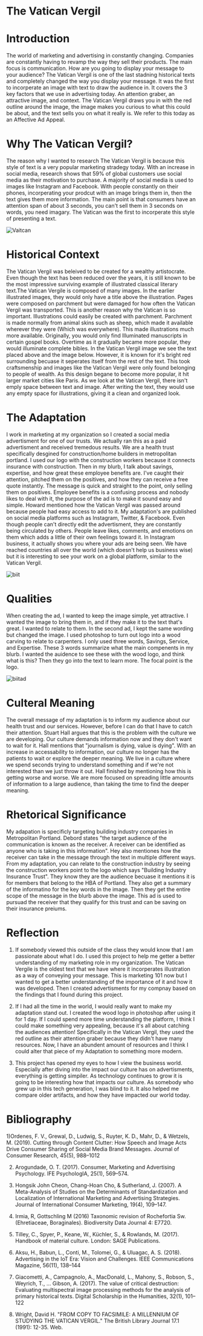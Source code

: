 # The Vatican Vergil
# Introduction
The world of marketing and advertising in constantly changing. Companies are constantly having to revamp the way they sell their products. The main focus is communication. How are you going to display your message to your audience? The Vatican Vergil is one of the last stadning historical texts and completely changed the way you display your message. It was the first to incorperate an image with text to draw the audience in. It covers the 3 key factors that we use in advertising today. An attention graber, an attractive image, and context. The Vatican Vergil draws you in with the red outline around the image, the image makes you curious to what this could be about, and the text sells you on what it really is. We refer to this today as an Affective Ad Appeal.

# Why The Vatican Vergil?
The reason why I wanted to research The Vatican Vergil is because this style of text is a very popular marketing stradegy today. With an increase in social media, research shows that 59% of global customers use social media as their motivation to purchase. A majority of social media is used to images like Instagram and Facebook. With people constantly on their phones, incorperating your prodcut with an image brings them in, then the text gives them more information. The main point is that consumers have an attention span of about 3 seconds, you can't sell them in 3 seconds on words, you need imagary. The Vatican was the first to incorperate this style of presenting a text. 

![Vaitcan](Vatican.png)

# Historical Context
The Vatican Vergil was beleived to be created for a wealthy artistocrate. Even though the text has been reduced over the years, it is still known to be the most impressive surviving example of illustrated classical literary text.The Vatican Vergile is composed of many images. In the earlier illustrated images, they would only have a title above the illustration. Pages were composed on parchment but were damaged for how often the Vatican Vergil was transported. This is another reason why the Vatican is so important. Illustrations could easily be created with parchment. Parchment is made normally from animal skins such as sheep, which made it available wherever they were (Which was everywhere). This made illustrations much more available. Originally, you would only find Illuminated manuscripts in certain gospel books. Overtime as it gradually became more popular, they would illuminate complete bibles. In the Vatican Vergil image we see the text placed above and the image below. However, it is known for it's bright red surrounding becuase it seperates itself from the rest of the text. This took craftsmenship and images like the Vatican Vergil were only found belonging to people of wealth. As this design begane to become more popular, it hit larger market cities like Paris. As we look at the Vatican Vergil, there isn't emply space between text and image. After writing the text, they would use any empty space for illustrations, giving it a clean and organized look.


# The Adaptation
I work in marketing at my organization so I created a social media advertisment for one of our trusts. We actually ran this as a paid advertisment and received tremedous results. We are a health trust specifically desgined for construction/home builders in metropolitan portland. I used our logo with the construction workers because it connects insurance with construction. Then in my blurb, I talk about savings, expertise, and how great these employee benefits are. I've caught their attention, pitched them on the positives, and how they can receive a free quote instantly. The message is quick and straight to the point, only selling them on positives. Employee benefits is a confusing process and nobody likes to deal with it, the purpose of the ad is to make it sound easy and simple.
Howard mentioned how the Vatican Vergil was passed around because people had easy access to add to it. My adaptation's are published on social media platforms such as Instagram, Twitter, & Facebook. Even though people can't directly edit the advertisment, they are constantly being circulated by others. People leave likes, comments, and emotions on them which adds a little of their own feelings toward it. In Instagram business, it actually shows you where your ads are being seen. We have reached countries all over the world (which doesn't help us business wise) but it is interesting to see your work on a global platform, similar to the Vatican Vergil. 

![biit](biit.png)

# Qualities
When creating the ad, I wanted to keep the image simple, yet attractive. I wanted the image to bring them in, and if they make it to the text that's great. I wanted to relate to them. In the second ad, I kept the same wording but changed the image. I used photoshop to turn out logo into a wood carving to relate to carpenters. I only used three words, Savings, Service, and Expertise. These 3 words summarize what the main compenents in my blurb. I wanted the auidence to see these with the wood logo, and think what is this? Then they go into the text to learn more. The focal point is the logo.

![biitad](biitad.png)


# Culteral Meaning
The overall message of my adaptation is to inform my audience about our health trust and our services. However, before I can do that I have to catch their attention. Stuart Hall argues that this is the problem with the culture we are developing. Our culture demands information now and they don't want to wait for it. Hall mentions that "journalism is dying, value is dying". With an increase in accessability to information, our culture no longer has the patients to wait or explore the deeper meaning. We live in a culture where we spend seconds trying to understand something and if we're not interested than we just throw it out. Hall finished by mentioning how this is getting worse and worse. We are more focused on spreading little amounts of information to a large audience, than taking the time to find the deeper meaning.


# Rhetorical Significance
My adapation is specificly targeting building industry companies in Metropolitan Portland. Debord states "the target audience of the communication is known as the receiver. A receiver can be identified as anyone who is taking in this information". Hey also mentiones how the receiver can take in the message through the text in multiple different ways. From my adaptation, you can relate to the construction industry by seeing the construction workers point to the logo which says "Building Industry Insurance Trust". They know they are the audience becuase it mentions it is for members that belong to the HBA of Portland. They also get a summary of the informatino for the key words in the image. Then they get the entire scope of the message in the blurb above the image. This ad is used to pursuad the receiver that they qualify for this trust and can be saving on their insurance preiums. 


# Reflection
1) If somebody viewed this outside of the class they would know that I am passionate about what I do. I used this project to help me getter a better understanding of my marketing role in my organization. The Vatican Vergile is the oldest text that we have where it incorperates illustration as a way of conveying your message. This is marketing 101 now but I wanted to get a better understanding of the importance of it and how it was developed. Then I created advertisments for my compnay based on the findings that I found during this project.

2) If I had all the time in the world, I would really want to make my adaptation stand out. I created the wood logo in photoshop after using it for 1 day. If I could spend more time understanding the platform, I think I could make something very appealing, because it's all about catching the audiences attention! Specifically in the Vatican Vergil, they used the red outline as their attention graber because they didn't have many resources. Now, I have an abundent amount of resources and I think I could alter that piece of my Adaptation to something more modern.

3) This project has opened my eyes to how I view the business world. Especially after diving into the impact our culture has on advertisments, everything is getting simpiler. As technology continues to grow it is going to be interesting how that impacts our culture. As somebody who grew up in this tech generation, I was blind to it. It also helped me compare older artifacts, and how they have impacted our world today. 
# Bibliography
1)Ordenes, F. V., Grewal, D., Ludwig, S., Ruyter, K. D., Mahr, D., & Wetzels, M. (2019). Cutting through Content Clutter: How Speech and Image Acts Drive Consumer Sharing of Social Media Brand Messages. Journal of Consumer Research, 45(5), 988–1012

2) Arogundade, O. T. (2017). Consumer, Marketing and Advertising Psychology. IFE PsychologIA, 25(1), 569–574. 

3) Hongsik John Cheon, Chang-Hoan Cho, & Sutherland, J. (2007). A Meta-Analysis of Studies on the Determinants of Standardization and Localization of International Marketing and Advertising Strategies. Journal of International Consumer Marketing, 19(4), 109–147.

4) Irmia, R, Gottschling M (2016) Taxonomic revision of Rochefortia Sw. (Ehretiaceae, Boraginales). Biodiversity Data Journal 4: E7720.

5) Tilley, C., Spyer, P., Keane, W., Küchler, S., & Rowlands, M. (2017). Handbook of material culture. London: SAGE Publications.

6) Aksu, H., Babun, L., Conti, M., Tolomei, G., & Uluagac, A. S. (2018). Advertising in the IoT Era: Vision and Challenges. IEEE Communications Magazine, 56(11), 138–144

7) Giacometti, A., Campagnolo, A., MacDonald, L., Mahony, S., Robson, S., Weyrich, T., … Gibson, A. (2017). The value of critical destruction: Evaluating multispectral image processing methods for the analysis of primary historical texts. Digital Scholarship in the Humanities, 32(1), 101–122

8) Wright, David H. "FROM COPY TO FACSIMILE: A MILLENNIUM OF STUDYING THE VATICAN VERGIL." The British Library Journal 17.1 (1991): 12-35. Web.



